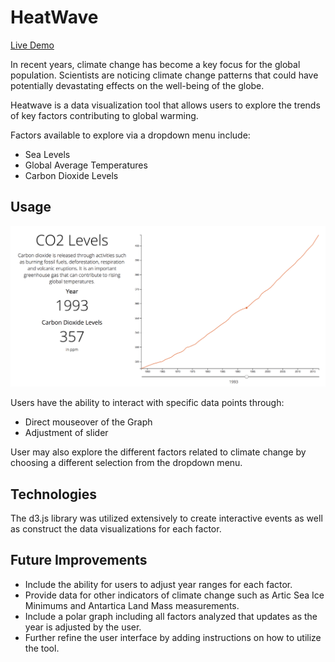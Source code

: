# HeatWave

[Live Demo](https://sunaynab.github.io/heatwave/)

In recent years, climate change has become a key focus for the global population. Scientists are noticing climate change patterns that could have potentially devastating effects on the well-being of the globe.

Heatwave is a data visualization tool that allows users to explore the trends of key factors contributing to global warming.

Factors available to explore via a dropdown menu include:

* Sea Levels
* Global Average Temperatures
* Carbon Dioxide Levels

## Usage

![HeatWave](https://github.com/sunaynab/heatwave/blob/master/Screenshots/HeatwaveLive.png)

Users have the ability to interact with specific data points through:
* Direct mouseover of the Graph
* Adjustment of slider

User may also explore the different factors related to climate change by choosing a different selection from the dropdown menu.

## Technologies

The d3.js library was utilized extensively to create interactive events as well as construct the data visualizations for each factor.

## Future Improvements

* Include the ability for users to adjust year ranges for each factor.
* Provide data for other indicators of climate change such as Artic Sea Ice Minimums and Antartica Land Mass measurements.
* Include a polar graph including all factors analyzed that updates as the year is adjusted by the user.
* Further refine the user interface by adding instructions on how to utilize the tool.
